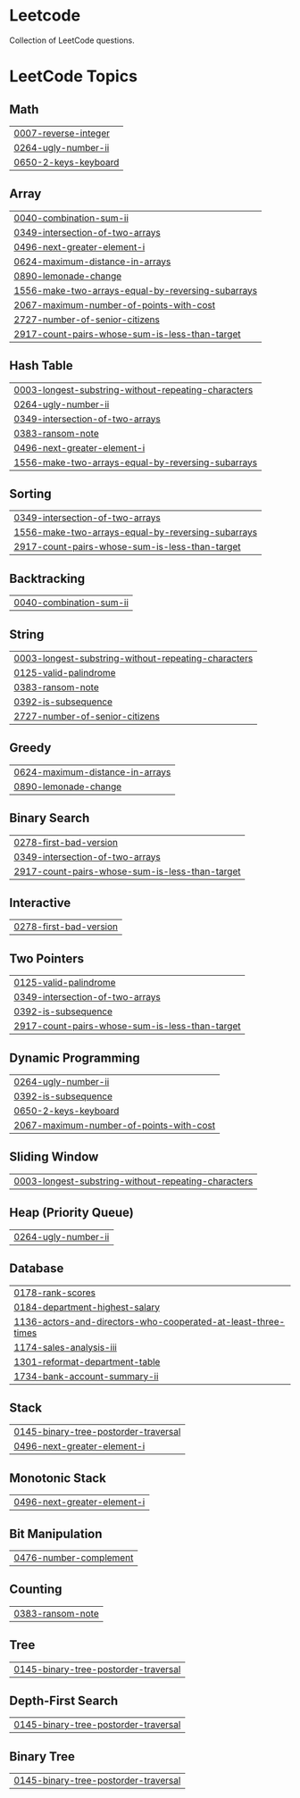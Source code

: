 # Leetcode
Collection of LeetCode questions.

<!---LeetCode Topics Start-->
# LeetCode Topics
## Math
|  |
| ------- |
| [0007-reverse-integer](https://github.com/Sourabhshintre/Leetcode---Data-Structute-and-Algorithms/tree/master/0007-reverse-integer) |
| [0264-ugly-number-ii](https://github.com/Sourabhshintre/Leetcode---Data-Structute-and-Algorithms/tree/master/0264-ugly-number-ii) |
| [0650-2-keys-keyboard](https://github.com/Sourabhshintre/Leetcode---Data-Structute-and-Algorithms/tree/master/0650-2-keys-keyboard) |
## Array
|  |
| ------- |
| [0040-combination-sum-ii](https://github.com/Sourabhshintre/Leetcode---Data-Structute-and-Algorithms/tree/master/0040-combination-sum-ii) |
| [0349-intersection-of-two-arrays](https://github.com/Sourabhshintre/Leetcode---Data-Structute-and-Algorithms/tree/master/0349-intersection-of-two-arrays) |
| [0496-next-greater-element-i](https://github.com/Sourabhshintre/Leetcode---Data-Structute-and-Algorithms/tree/master/0496-next-greater-element-i) |
| [0624-maximum-distance-in-arrays](https://github.com/Sourabhshintre/Leetcode---Data-Structute-and-Algorithms/tree/master/0624-maximum-distance-in-arrays) |
| [0890-lemonade-change](https://github.com/Sourabhshintre/Leetcode---Data-Structute-and-Algorithms/tree/master/0890-lemonade-change) |
| [1556-make-two-arrays-equal-by-reversing-subarrays](https://github.com/Sourabhshintre/Leetcode---Data-Structute-and-Algorithms/tree/master/1556-make-two-arrays-equal-by-reversing-subarrays) |
| [2067-maximum-number-of-points-with-cost](https://github.com/Sourabhshintre/Leetcode---Data-Structute-and-Algorithms/tree/master/2067-maximum-number-of-points-with-cost) |
| [2727-number-of-senior-citizens](https://github.com/Sourabhshintre/Leetcode---Data-Structute-and-Algorithms/tree/master/2727-number-of-senior-citizens) |
| [2917-count-pairs-whose-sum-is-less-than-target](https://github.com/Sourabhshintre/Leetcode---Data-Structute-and-Algorithms/tree/master/2917-count-pairs-whose-sum-is-less-than-target) |
## Hash Table
|  |
| ------- |
| [0003-longest-substring-without-repeating-characters](https://github.com/Sourabhshintre/Leetcode---Data-Structute-and-Algorithms/tree/master/0003-longest-substring-without-repeating-characters) |
| [0264-ugly-number-ii](https://github.com/Sourabhshintre/Leetcode---Data-Structute-and-Algorithms/tree/master/0264-ugly-number-ii) |
| [0349-intersection-of-two-arrays](https://github.com/Sourabhshintre/Leetcode---Data-Structute-and-Algorithms/tree/master/0349-intersection-of-two-arrays) |
| [0383-ransom-note](https://github.com/Sourabhshintre/Leetcode---Data-Structute-and-Algorithms/tree/master/0383-ransom-note) |
| [0496-next-greater-element-i](https://github.com/Sourabhshintre/Leetcode---Data-Structute-and-Algorithms/tree/master/0496-next-greater-element-i) |
| [1556-make-two-arrays-equal-by-reversing-subarrays](https://github.com/Sourabhshintre/Leetcode---Data-Structute-and-Algorithms/tree/master/1556-make-two-arrays-equal-by-reversing-subarrays) |
## Sorting
|  |
| ------- |
| [0349-intersection-of-two-arrays](https://github.com/Sourabhshintre/Leetcode---Data-Structute-and-Algorithms/tree/master/0349-intersection-of-two-arrays) |
| [1556-make-two-arrays-equal-by-reversing-subarrays](https://github.com/Sourabhshintre/Leetcode---Data-Structute-and-Algorithms/tree/master/1556-make-two-arrays-equal-by-reversing-subarrays) |
| [2917-count-pairs-whose-sum-is-less-than-target](https://github.com/Sourabhshintre/Leetcode---Data-Structute-and-Algorithms/tree/master/2917-count-pairs-whose-sum-is-less-than-target) |
## Backtracking
|  |
| ------- |
| [0040-combination-sum-ii](https://github.com/Sourabhshintre/Leetcode---Data-Structute-and-Algorithms/tree/master/0040-combination-sum-ii) |
## String
|  |
| ------- |
| [0003-longest-substring-without-repeating-characters](https://github.com/Sourabhshintre/Leetcode---Data-Structute-and-Algorithms/tree/master/0003-longest-substring-without-repeating-characters) |
| [0125-valid-palindrome](https://github.com/Sourabhshintre/Leetcode---Data-Structute-and-Algorithms/tree/master/0125-valid-palindrome) |
| [0383-ransom-note](https://github.com/Sourabhshintre/Leetcode---Data-Structute-and-Algorithms/tree/master/0383-ransom-note) |
| [0392-is-subsequence](https://github.com/Sourabhshintre/Leetcode---Data-Structute-and-Algorithms/tree/master/0392-is-subsequence) |
| [2727-number-of-senior-citizens](https://github.com/Sourabhshintre/Leetcode---Data-Structute-and-Algorithms/tree/master/2727-number-of-senior-citizens) |
## Greedy
|  |
| ------- |
| [0624-maximum-distance-in-arrays](https://github.com/Sourabhshintre/Leetcode---Data-Structute-and-Algorithms/tree/master/0624-maximum-distance-in-arrays) |
| [0890-lemonade-change](https://github.com/Sourabhshintre/Leetcode---Data-Structute-and-Algorithms/tree/master/0890-lemonade-change) |
## Binary Search
|  |
| ------- |
| [0278-first-bad-version](https://github.com/Sourabhshintre/Leetcode---Data-Structute-and-Algorithms/tree/master/0278-first-bad-version) |
| [0349-intersection-of-two-arrays](https://github.com/Sourabhshintre/Leetcode---Data-Structute-and-Algorithms/tree/master/0349-intersection-of-two-arrays) |
| [2917-count-pairs-whose-sum-is-less-than-target](https://github.com/Sourabhshintre/Leetcode---Data-Structute-and-Algorithms/tree/master/2917-count-pairs-whose-sum-is-less-than-target) |
## Interactive
|  |
| ------- |
| [0278-first-bad-version](https://github.com/Sourabhshintre/Leetcode---Data-Structute-and-Algorithms/tree/master/0278-first-bad-version) |
## Two Pointers
|  |
| ------- |
| [0125-valid-palindrome](https://github.com/Sourabhshintre/Leetcode---Data-Structute-and-Algorithms/tree/master/0125-valid-palindrome) |
| [0349-intersection-of-two-arrays](https://github.com/Sourabhshintre/Leetcode---Data-Structute-and-Algorithms/tree/master/0349-intersection-of-two-arrays) |
| [0392-is-subsequence](https://github.com/Sourabhshintre/Leetcode---Data-Structute-and-Algorithms/tree/master/0392-is-subsequence) |
| [2917-count-pairs-whose-sum-is-less-than-target](https://github.com/Sourabhshintre/Leetcode---Data-Structute-and-Algorithms/tree/master/2917-count-pairs-whose-sum-is-less-than-target) |
## Dynamic Programming
|  |
| ------- |
| [0264-ugly-number-ii](https://github.com/Sourabhshintre/Leetcode---Data-Structute-and-Algorithms/tree/master/0264-ugly-number-ii) |
| [0392-is-subsequence](https://github.com/Sourabhshintre/Leetcode---Data-Structute-and-Algorithms/tree/master/0392-is-subsequence) |
| [0650-2-keys-keyboard](https://github.com/Sourabhshintre/Leetcode---Data-Structute-and-Algorithms/tree/master/0650-2-keys-keyboard) |
| [2067-maximum-number-of-points-with-cost](https://github.com/Sourabhshintre/Leetcode---Data-Structute-and-Algorithms/tree/master/2067-maximum-number-of-points-with-cost) |
## Sliding Window
|  |
| ------- |
| [0003-longest-substring-without-repeating-characters](https://github.com/Sourabhshintre/Leetcode---Data-Structute-and-Algorithms/tree/master/0003-longest-substring-without-repeating-characters) |
## Heap (Priority Queue)
|  |
| ------- |
| [0264-ugly-number-ii](https://github.com/Sourabhshintre/Leetcode---Data-Structute-and-Algorithms/tree/master/0264-ugly-number-ii) |
## Database
|  |
| ------- |
| [0178-rank-scores](https://github.com/Sourabhshintre/Leetcode---Data-Structute-and-Algorithms/tree/master/0178-rank-scores) |
| [0184-department-highest-salary](https://github.com/Sourabhshintre/Leetcode---Data-Structute-and-Algorithms/tree/master/0184-department-highest-salary) |
| [1136-actors-and-directors-who-cooperated-at-least-three-times](https://github.com/Sourabhshintre/Leetcode---Data-Structute-and-Algorithms/tree/master/1136-actors-and-directors-who-cooperated-at-least-three-times) |
| [1174-sales-analysis-iii](https://github.com/Sourabhshintre/Leetcode---Data-Structute-and-Algorithms/tree/master/1174-sales-analysis-iii) |
| [1301-reformat-department-table](https://github.com/Sourabhshintre/Leetcode---Data-Structute-and-Algorithms/tree/master/1301-reformat-department-table) |
| [1734-bank-account-summary-ii](https://github.com/Sourabhshintre/Leetcode---Data-Structute-and-Algorithms/tree/master/1734-bank-account-summary-ii) |
## Stack
|  |
| ------- |
| [0145-binary-tree-postorder-traversal](https://github.com/Sourabhshintre/Leetcode---Data-Structute-and-Algorithms/tree/master/0145-binary-tree-postorder-traversal) |
| [0496-next-greater-element-i](https://github.com/Sourabhshintre/Leetcode---Data-Structute-and-Algorithms/tree/master/0496-next-greater-element-i) |
## Monotonic Stack
|  |
| ------- |
| [0496-next-greater-element-i](https://github.com/Sourabhshintre/Leetcode---Data-Structute-and-Algorithms/tree/master/0496-next-greater-element-i) |
## Bit Manipulation
|  |
| ------- |
| [0476-number-complement](https://github.com/Sourabhshintre/Leetcode---Data-Structute-and-Algorithms/tree/master/0476-number-complement) |
## Counting
|  |
| ------- |
| [0383-ransom-note](https://github.com/Sourabhshintre/Leetcode---Data-Structute-and-Algorithms/tree/master/0383-ransom-note) |
## Tree
|  |
| ------- |
| [0145-binary-tree-postorder-traversal](https://github.com/Sourabhshintre/Leetcode---Data-Structute-and-Algorithms/tree/master/0145-binary-tree-postorder-traversal) |
## Depth-First Search
|  |
| ------- |
| [0145-binary-tree-postorder-traversal](https://github.com/Sourabhshintre/Leetcode---Data-Structute-and-Algorithms/tree/master/0145-binary-tree-postorder-traversal) |
## Binary Tree
|  |
| ------- |
| [0145-binary-tree-postorder-traversal](https://github.com/Sourabhshintre/Leetcode---Data-Structute-and-Algorithms/tree/master/0145-binary-tree-postorder-traversal) |
<!---LeetCode Topics End-->